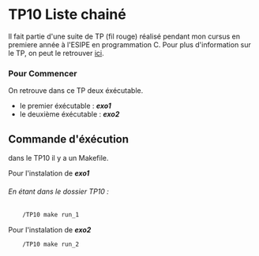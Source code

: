 # TP10 Liste chainé

 Il fait partie d'une suite de TP (fil rouge) réalisé pendant mon cursus en premiere année à l'ESIPE en programmation C.
 Pour plus d'information sur le TP, on peut le retrouver [ici](http://igm.univ-mlv.fr/~borie/esipe/tp10.pdf).

### Pour Commencer

On retrouve dans ce TP deux éxécutable.

*   le premier éxécutable : ***exo1*** 
*   le deuxième éxécutable : ***exo2*** 


## Commande d'éxécution
 dans le TP10 il y a un Makefile. 

Pour l'instalation de ***exo1***  
###### En étant dans le dossier TP10 :
```Bash
    /TP10 make run_1
```

Pour l'instalation de ***exo2*** 

```Bash
    /TP10 make run_2
```
